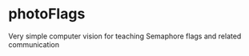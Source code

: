 photoFlags
==========

Very simple computer vision for teaching Semaphore flags and related communication
